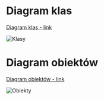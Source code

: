 # Diagram klas

[Diagram klas - link](https://www.draw.io/?lightbox=1&highlight=0000ff&edit=_blank&layers=1&nav=1&title=klas.xml#Uhttps%3A%2F%2Fraw.githubusercontent.com%2FGrosQuildu%2Fuml_aimo%2Fmaster%2Fdiagramy%2Fklas_obiektow%2Fklas.xml)

![Klasy](https://github.com/GrosQuildu/uml_aimo/blob/master/diagramy/klas_obiektow/klas.png)


# Diagram obiektów

[Diagram obiektów - link](https://www.draw.io/?lightbox=1&highlight=0000ff&edit=_blank&layers=1&nav=1&title=obiektow.xml#Uhttps%3A%2F%2Fraw.githubusercontent.com%2FGrosQuildu%2Fuml_aimo%2Fmaster%2Fdiagramy%2Fklas_obiektow%2Fobiektow.xml)

![Obiekty](https://github.com/GrosQuildu/uml_aimo/blob/master/diagramy/klas_obiektow/obiektow.png)

